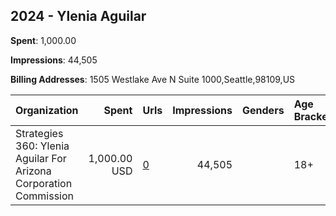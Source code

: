 ## 2024 - Ylenia Aguilar 
**Spent**: 1,000.00

**Impressions**: 44,505

**Billing Addresses**: 1505 Westlake Ave N Suite 1000,Seattle,98109,US

|Organization|Spent|Urls|Impressions|Genders|Age Brackets|Country Codes|
|:---|---:|:---|---:|:---|:---|:---|
|Strategies 360: Ylenia Aguilar For Arizona Corporation Commission|1,000.00 USD|[0](https://www.snap.com/political-ads/asset/6e9f5167ac5983d7aba9afcafcfe60ee2b50b16aecd8e432c6db2facaf8feff4?mediaType=mp4)|44,505||18+|united states|
